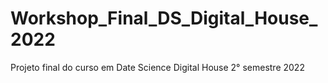 # Workshop_Final_DS_Digital_House_2022
Projeto final do curso em Date Science Digital House 2° semestre 2022
